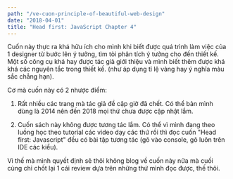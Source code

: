 ```yaml
---
path: "/ve-cuon-principle-of-beautiful-web-design"
date: "2018-04-01"
title: "Head first: JavaScript Chapter 4"
---
```


Cuốn này thực ra khá hữu ích cho mình khi biết được quá trình làm việc của 1 designer từ bước lên ý tưởng, tìm tòi phân tích ý tưởng cho đến thiết kế. Một số công cụ khá hay được tác giả giới thiệu và mình biết thêm được khá khá các nguyên tắc trong thiết kế. (như áp dụng tỉ lệ vàng hay ý nghĩa màu sắc chẳng hạn).

Cơ mà cuốn này có 2 nhược điểm:

1. Rất nhiều các trang mà tác giả đề cập giờ đã chết. Có thể bản mình dùng là 2014 nên đến 2018 mọi thứ chưa được cập nhật lắm.

2. Cuốn sách này không được tương tác lắm. Có thể vì mình đang theo luồng học theo tutorial các video dạy các thứ rồi thì đọc cuốn "Head first: Javascript" đều có bài tập tương tác (gõ vào console, gõ luôn trên IDE các kiểu).

Vì thế mà mình quyết định sẽ thôi không blog về cuốn này nữa mà cuối cùng chỉ chốt lại 1 cái review dựa trên những thứ mình đọc được, thế thôi.
